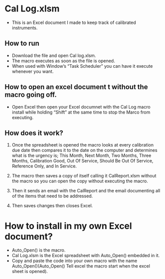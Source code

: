 # Cal Log.xlsm

* This is an Excel document I made to keep track of calibrated instruments.

## How to run
* Download the file and open Cal log.xlsm.
* The macro executes as soon as the file is opened. 
* When used with Window’s “Task Scheduler” you can have it execute whenever you want. 

## How to open an excel document t without the macro going off.
* Open Excel then open your Excel documnet with the Cal Log macro install while holding “Shift” at the same time to stop the Marco from executing.

## How does it work?
1. Once the spreadsheet is opened the macro looks at every calibration due date then compares it to the date on the computer 
and determines what is the urgency is; This Month, Next Month, Two Months, Three Months, Calibration Good, Out Of Service,
Should Be Out Of Service, Reference Only, and In Service.

2. The macro then saves a copy of itself calling it CalReport.xlsm without the macro so you can open the copy without executing the macro.

3. Then it sends an email with the CalReport and the email documenting all of the items that need to be addressed.

4. Then saves changes then closes Excel.

# How to install in my own Excel document?
* Auto_Open() is the macro.
* Cal Log.xlsm is the Excel spreadsheet with Auto_Open() embedded in it.
* Copy and paste the code into your own macro with the name Auto_Open()(Auto_Open() Tell excel the macro start when the excel sheet is opened).








